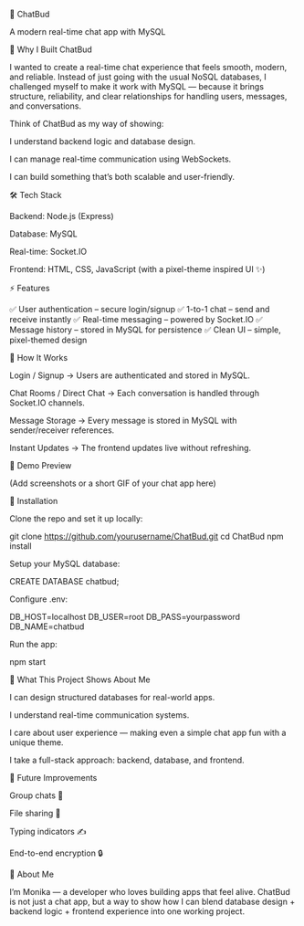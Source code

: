 
💬 ChatBud

A modern real-time chat app with MySQL

🚀 Why I Built ChatBud

I wanted to create a real-time chat experience that feels smooth, modern, and reliable. Instead of just going with the usual NoSQL databases, I challenged myself to make it work with MySQL — because it brings structure, reliability, and clear relationships for handling users, messages, and conversations.

Think of ChatBud as my way of showing:

I understand backend logic and database design.

I can manage real-time communication using WebSockets.

I can build something that’s both scalable and user-friendly.

🛠 Tech Stack

Backend: Node.js (Express)

Database: MySQL

Real-time: Socket.IO

Frontend: HTML, CSS, JavaScript (with a pixel-theme inspired UI ✨)

⚡ Features

✅ User authentication – secure login/signup
✅ 1-to-1 chat – send and receive instantly
✅ Real-time messaging – powered by Socket.IO
✅ Message history – stored in MySQL for persistence
✅ Clean UI – simple, pixel-themed design

🧩 How It Works

Login / Signup → Users are authenticated and stored in MySQL.

Chat Rooms / Direct Chat → Each conversation is handled through Socket.IO channels.

Message Storage → Every message is stored in MySQL with sender/receiver references.

Instant Updates → The frontend updates live without refreshing.

📸 Demo Preview

(Add screenshots or a short GIF of your chat app here)

🔧 Installation

Clone the repo and set it up locally:

git clone https://github.com/yourusername/ChatBud.git
cd ChatBud
npm install


Setup your MySQL database:

CREATE DATABASE chatbud;


Configure .env:

DB_HOST=localhost
DB_USER=root
DB_PASS=yourpassword
DB_NAME=chatbud


Run the app:

npm start

🎯 What This Project Shows About Me

I can design structured databases for real-world apps.

I understand real-time communication systems.

I care about user experience — making even a simple chat app fun with a unique theme.

I take a full-stack approach: backend, database, and frontend.

🔮 Future Improvements

Group chats 👥

File sharing 📂

Typing indicators ✍️

End-to-end encryption 🔒

🙋 About Me

I’m Monika — a developer who loves building apps that feel alive.
ChatBud is not just a chat app, but a way to show how I can blend database design + backend logic + frontend experience into one working project.
